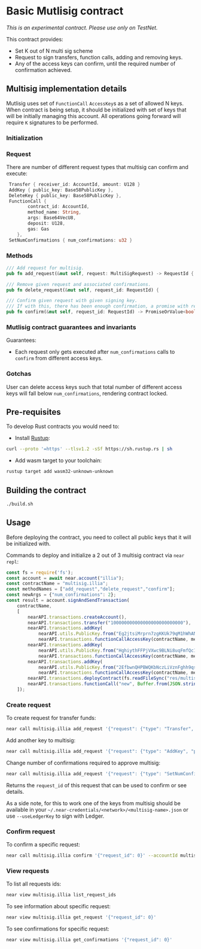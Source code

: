# Basic Mutlisig contract

*This is an experimental contract. Please use only on TestNet.*

This contract provides:
 - Set K out of N multi sig scheme
 - Request to sign transfers, function calls, adding and removing keys.
 - Any of the access keys can confirm, until the required number of confirmation achieved.

## Multisig implementation details

Mutlisig uses set of `FunctionCall` `AccessKey`s as a set of allowed N keys. 
When contract is being setup, it should be initialized with set of keys that will be initially managing this account.
All operations going forward will require `K` signatures to be performed.

### Initialization

### Request

There are number of different request types that multisig can confirm and execute:
```rust
 Transfer { receiver_id: AccountId, amount: U128 }
 AddKey { public_key: Base58PublicKey },
 DeleteKey { public_key: Base58PublicKey },
 FunctionCall {
        contract_id: AccountId,
        method_name: String,
        args: Base64VecU8,
        deposit: U128,
        gas: Gas
    },
 SetNumConfirmations { num_confirmations: u32 }
``` 

### Methods

```rust
/// Add request for multisig.
pub fn add_request(&mut self, request: MultiSigRequest) -> RequestId {

/// Remove given request and associated confirmations.
pub fn delete_request(&mut self, request_id: RequestId) {

/// Confirm given request with given signing key.
/// If with this, there has been enough confirmation, a promise with request will be scheduled.
pub fn confirm(&mut self, request_id: RequestId) -> PromiseOrValue<bool> {
```

### Mutlisig contract guarantees and invariants

Guarantees:
 - Each request only gets executed after `num_confirmations` calls to `confirm` from different access keys. 

### Gotchas
 
User can delete access keys such that total number of different access keys will fall below `num_confirmations`, rendering contract locked.
 
## Pre-requisites

To develop Rust contracts you would need to:
* Install [Rustup](https://rustup.rs/):
```bash
curl --proto '=https' --tlsv1.2 -sSf https://sh.rustup.rs | sh
```
* Add wasm target to your toolchain:
```bash
rustup target add wasm32-unknown-unknown
```

## Building the contract

```bash
./build.sh
```

## Usage

Before deploying the contract, you need to collect all public keys that it will be initialized with.

Commands to deploy and initialize a 2 out of 3 multisig contract via `near repl`:

```javascript
const fs = require('fs');
const account = await near.account("illia");
const contractName = "multisig.illia";
const methodNames = ["add_request","delete_request","confirm"];
const newArgs = {"num_confirmations": 2};
const result = account.signAndSendTransaction(
    contractName,
    [
        nearAPI.transactions.createAccount(),
        nearAPI.transactions.transfer("100000000000000000000000000"),  
        nearAPI.transactions.addKey(
            nearAPI.utils.PublicKey.from("Eg2jtsiMrprn7zgKKUk79qM1hWhANsFyE6JSX4txLEuy"),
            nearAPI.transactions.functionCallAccessKey(contractName, methodNames, null)),
        nearAPI.transactions.addKey(
            nearAPI.utils.PublicKey.from("HghiythFFPjVXwc9BLNi8uqFmfQc1DWFrJQ4nE6ANo7R"),
            nearAPI.transactions.functionCallAccessKey(contractName, methodNames, null)),
        nearAPI.transactions.addKey(
            nearAPI.utils.PublicKey.from("2EfbwnQHPBWQKbNczLiVznFghh9qs716QT71zN6L1D95"),
            nearAPI.transactions.functionCallAccessKey(contractName, methodNames, null)),
        nearAPI.transactions.deployContract(fs.readFileSync("res/multisig.wasm")),
        nearAPI.transactions.functionCall("new", Buffer.from(JSON.stringify(newArgs)), 10000000000000, "0"),
    ]);
```

### Create request

To create request for transfer funds:
```bash
near call multisig.illia add_request '{"request": {"type": "Transfer", "receiver_id": "illia", "amount": "1000000000000000000000"}}' --accountId multisig.illia
```

Add another key to multisig:
```bash
near call multisig.illia add_request '{"request": {"type": "AddKey", "public_key": "<base58 of the key>"}}' --accountId multisig.illia
```

Change number of confirmations required to approve multisig:
```bash
near call multisig.illia add_request '{"request": {"type": "SetNumConfirmations", "num_confirmations": 2}}' --accountId multisig.illia
```

Returns the `request_id` of this request that can be used to confirm or see details.

As a side note, for this to work one of the keys from multisig should be available in your `~/.near-credentials/<network>/<multisig-name>.json` or use `--useLedgerKey` to sign with Ledger.

### Confirm request

To confirm a specific request:
```bash
near call multisig.illia confirm '{"request_id": 0}' --accountId multisig.illia
```

### View requests

To list all requests ids:
```bash
near view multisig.illia list_request_ids
```

To see information about specific request:
```bash
near view multisig.illia get_request '{"request_id": 0}'
```

To see confirmations for specific request:
```bash
near view multisig.illia get_confirmations '{"request_id": 0}'
```
